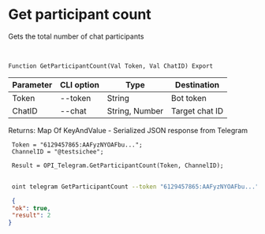 ﻿---
sidebar_position: 6
---

# Get participant count
 Gets the total number of chat participants


<br/>


`Function GetParticipantCount(Val Token, Val ChatID) Export`

 | Parameter | CLI option | Type | Destination |
 |-|-|-|-|
 | Token | --token | String | Bot token |
 | ChatID | --chat | String, Number | Target chat ID |

 
 Returns: Map Of KeyAndValue - Serialized JSON response from Telegram





```bsl title="Code example"
 Token = "6129457865:AAFyzNYOAFbu...";
 ChannelID = "@testsichee";
 
 Result = OPI_Telegram.GetParticipantCount(Token, ChannelID);
```
	


```sh title="CLI command example"
 
 oint telegram GetParticipantCount --token "6129457865:AAFyzNYOAFbu..." --chat %chat%

```

```json title="Result"
 {
 "ok": true,
 "result": 2
}
```
